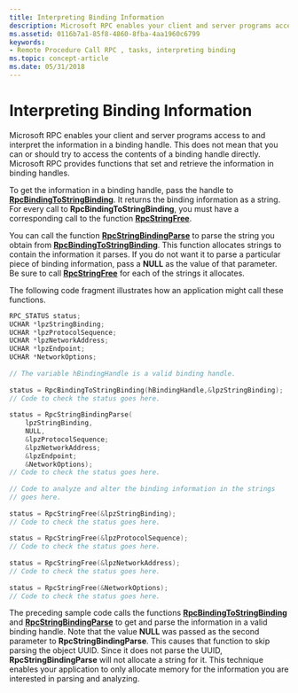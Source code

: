 ```yaml
---
title: Interpreting Binding Information
description: Microsoft RPC enables your client and server programs access to and interpret the information in a binding handle.
ms.assetid: 0116b7a1-85f8-4860-8fba-4aa1960c6799
keywords:
- Remote Procedure Call RPC , tasks, interpreting binding
ms.topic: concept-article
ms.date: 05/31/2018
---
```


# Interpreting Binding Information

Microsoft RPC enables your client and server programs access to and interpret the information in a binding handle. This does not mean that you can or should try to access the contents of a binding handle directly. Microsoft RPC provides functions that set and retrieve the information in binding handles.

To get the information in a binding handle, pass the handle to [**RpcBindingToStringBinding**](/windows/desktop/api/Rpcdce/nf-rpcdce-rpcbindingtostringbinding). It returns the binding information as a string. For every call to **RpcBindingToStringBinding**, you must have a corresponding call to the function [**RpcStringFree**](/windows/desktop/api/Rpcdce/nf-rpcdce-rpcstringfree).

You can call the function [**RpcStringBindingParse**](/windows/desktop/api/Rpcdce/nf-rpcdce-rpcstringbindingparse) to parse the string you obtain from [**RpcBindingToStringBinding**](/windows/desktop/api/Rpcdce/nf-rpcdce-rpcbindingtostringbinding). This function allocates strings to contain the information it parses. If you do not want it to parse a particular piece of binding information, pass a **NULL** as the value of that parameter. Be sure to call [**RpcStringFree**](/windows/desktop/api/Rpcdce/nf-rpcdce-rpcstringfree) for each of the strings it allocates.

The following code fragment illustrates how an application might call these functions.


```C++
RPC_STATUS status;
UCHAR *lpzStringBinding;
UCHAR *lpzProtocolSequence;
UCHAR *lpzNetworkAddress;
UCHAR *lpzEndpoint;
UCHAR *NetworkOptions;
 
// The variable hBindingHandle is a valid binding handle.
 
status = RpcBindingToStringBinding(hBindingHandle,&lpzStringBinding);
// Code to check the status goes here.
 
status = RpcStringBindingParse(
    lpzStringBinding,
    NULL,
    &lpzProtocolSequence;
    &lpzNetworkAddress;
    &lpzEndpoint;
    &NetworkOptions);
// Code to check the status goes here.
 
// Code to analyze and alter the binding information in the strings
// goes here.
 
status = RpcStringFree(&lpzStringBinding);
// Code to check the status goes here.
 
status = RpcStringFree(&lpzProtocolSequence);
// Code to check the status goes here.
 
status = RpcStringFree(&lpzNetworkAddress);
// Code to check the status goes here.
 
status = RpcStringFree(&NetworkOptions);
// Code to check the status goes here.
```



The preceding sample code calls the functions [**RpcBindingToStringBinding**](/windows/desktop/api/Rpcdce/nf-rpcdce-rpcbindingtostringbinding) and [**RpcStringBindingParse**](/windows/desktop/api/Rpcdce/nf-rpcdce-rpcstringbindingparse) to get and parse the information in a valid binding handle. Note that the value **NULL** was passed as the second parameter to **RpcStringBindingParse**. This causes that function to skip parsing the object UUID. Since it does not parse the UUID, **RpcStringBindingParse** will not allocate a string for it. This technique enables your application to only allocate memory for the information you are interested in parsing and analyzing.

 

 




